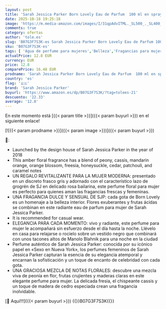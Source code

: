 ```yaml
---
layout: post
title: 'Sarah Jessica Parker Born Lovely Eau de Parfum  100 ml en spray  perfume floral fragancia para mujer  eau de parfum para mujer para llevar: original SJP'
date: 2025-10-18 19:25:18
image: 'https://m.media-amazon.com/images/I/31qpAdvITML._SL500_._SL400_.jpg'
comments: true
category: ofertas
author: 'tole.es'
slug: 'B07G3F7S3K-es Sarah Jessica Parker Born Lovely Eau de Parfum 100 ml en...'
sku: 'B07G3F7S3K-es'
tags: [ 'Agua de perfume para mujeres','Belleza','Fragancias para mujeres','Perfumes y fragancias','de','eau','parfum','sarah jessica parker','🇪🇸', ]
actualPrice: 12.8 EUR
currency: EUR
price: 12.8
comparePrice: 16.48 EUR
prodname: 'Sarah Jessica Parker Born Lovely Eau de Parfum  100 ml en spray  perfume floral fragancia para mujer  eau de parfum para mujer para llevar: original SJP'
country: 'es'
flag: '🇪🇸'
brand: 'Sarah Jessica Parker'
buyurl: 'https://www.amazon.es/dp/B07G3F7S3K/?tag=tolees-21'
descuento: '22.33'
average: '12.8'
---
```


En este momento está [{{< param title >}}]({{< param buyurl >}}) en el siguiente enlace!

[![{{< param prodname >}}]({{< param image >}})]({{< param buyurl >}})

🔎:

- Launched by the design house of Sarah Jessica Parker in the year of 2018
- This amber floral fragrance has a blend of peony, cassis, mandarin orange, orange blossom, freesia, honeysuckle, cedar, patchouli, and caramel notes
- UN REGALO REVITALIZANTE PARA LA MUJER MODERNA: presentado en un discreto frasco gris y adornado con el característico lazo de grogrén de SJ en delicado rosa bailarina, este perfume floral para mujer es perfecto para quienes aman las fragancias frescas y femeninas.
- UNA FRAGANCIA DULCE Y SENSUAL DE SJP: cada gota de Born Lovely es un homenaje a la belleza interior. Flores exuberantes y frutas ácidas se combinan en este radiante eau de parfum para mujer de Sarah Jessica Parker.
- It is recommended for casual wear.
- ELEGANCIA PARA CADA MOMENTO: vivo y radiante, este perfume para mujer le acompañará sin esfuerzo desde el día hasta la noche. Llévelo en casa para relajarse o rocíelo sobre un vestido negro que combinará con unos tacones altos de Manolo Blahnik para una noche en la ciudad
- Perfume auténtico de Sarah Jessica Parker: conocida por su icónico papel en «Sexo en Nueva York», los perfumes femeninos de Sarah Jessica Parker capturan la esencia de su elegancia atemporal y encarnan la sofisticación y un toque de encanto de celebridad con cada gota.
- UNA GRACIOSA MEZCLA DE NOTAS FLORALES: descubre una mezcla viva de peonía en flor, frutas crujientes y maderas claras en este elegante perfume para mujer. La delicada fresia, el chispeante cassis y un toque de madera de cedro especiada crean una fragancia inolvidable.

[🛒 Aquí!!!]({{< param buyurl >}})
{{<world>}}B07G3F7S3K{{</world>}}
